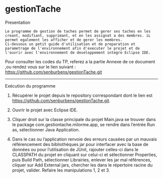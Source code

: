 # gestionTache

Presentation
	
	Le programme de gestion de taches permet de gerer ses taches en les creant, modifiant, supprimant, et en les assignat a des membres. iL permet egalement les afficher et de gerer les membres.
	Ci-dessous un petit guide d'utilisation et de preparation et parametrage de l'environnement afin d'executer le projet et de l'ouvrir avec l'environnement de developpement integre Eclipse IDE. 




Pour consulter les codes du TP, referez a la partie Annexe de ce document ,ou rendez vous sur le lien suivant :   https://github.com/senburbens/gestionTache.git


_____________________________________________________________
Exécution du programme

1) Récupérer le projet depuis le repository correspondant dont le lien est https://github.com/senburbens/gestionTache.git.

2) Ouvrir le projet avec Eclipse IDE.

3) Cliquer droit sur la classe principale du projet Main.java se trouver dans le package com.gestiontache.milorme.app, se rendre dans l’entrée Run as, sélectionner Java Application.

4) Dans le cas ou l’application renvoie des erreurs causées par un mauvais référencement des bibliothèques jar pour interfacer avec la base de données ou pour l’utilisation de JUnit, rajouter celles-ci dans le CLASSPATH du projet en cliquant sur celui-ci et sélectionner Properties, puis Build Path, sélectionner Librairies, enlever les jar mal références, cliquer sur Add External jars, chercher les dans le répertoire racine du projet, valider. Refaire les manipulations 1, 2 et 3.

